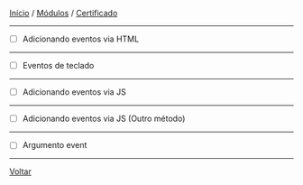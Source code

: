 [Início](https://github.com/Thalyalm/rocketseat-trilha-fundamentar) /
[Módulos](https://github.com/Thalyalm/rocketseat-trilha-fundamentar/tree/main/modulos/readme.md) /
[Certificado](https://github.com/Thalyalm/rocketseat-trilha-fundamentar/tree/main/certificado)

---

- [ ] Adicionando eventos via HTML

---

- [ ] Eventos de teclado

---

- [ ] Adicionando eventos via JS

---

- [ ] Adicionando eventos via JS (Outro método)

---

- [ ] Argumento event

---

[Voltar](/modulos/pilotando-com-a-dom/readme.md)